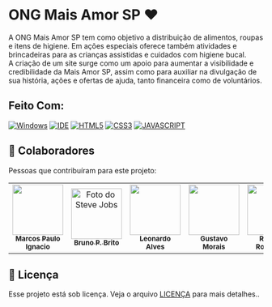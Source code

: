 # ONG Mais Amor SP ❤

A ONG Mais Amor SP tem como objetivo a distribuição de alimentos, roupas e itens de higiene.  Em ações especiais oferece também atividades e brincadeiras para as crianças assistidas e cuidados com higiene bucal. <br>
A criação de um site surge como um apoio para aumentar a visibilidade e credibilidade da Mais Amor SP, assim como para auxiliar na divulgação de sua história, ações e ofertas de ajuda, tanto financeira como de voluntários. 

## Feito Com:
[![Windows](https://img.shields.io/badge/Windows-0078D6?style=for-the-badge&logo=windows&logoColor=white)](https://www.microsoft.com/pt-br/windows/get-windows-10)
[![IDE](https://img.shields.io/badge/Visual_studio_code-0078D4?style=for-the-badge&logo=visual%20studio%20code&logoColor=white)](https://code.visualstudio.com/)
[![HTML5](https://img.shields.io/badge/HTML5-E34F26?style=for-the-badge&logo=html5&logoColor=white)](https://developer.mozilla.org/pt-BR/docs/Web/HTML)
[![CSS3](https://img.shields.io/badge/CSS3-1572B6?style=for-the-badge&logo=css3&logoColor=white)](https://developer.mozilla.org/pt-BR/docs/Web/CSS)
[![JAVASCRIPT](https://img.shields.io/badge/JavaScript-F7DF1E?style=for-the-badge&logo=javascript&logoColor=black)](https://developer.mozilla.org/pt-BR/docs/Web/JavaScript)

## 🤝 Colaboradores

Pessoas que contribuíram para este projeto:


<table>
  <tr>
    <td align="center">
      <a href="https://github.com/Marcos-Ignacio/">
        <img src="https://avatars.githubusercontent.com/u/94194033?v=4" width="100px;" alt=""/><br>
        <sub>
          <b>Marcos Paulo Ignacio</b>
        </sub>
      </a>
    </td>
    <td align="center">
      <a href="https://github.com/brunopbrito31">
        <img src="https://avatars.githubusercontent.com/u/73408388?v=4" width="100px;" alt="Foto do Steve Jobs"/><br>
        <sub>
          <b>Bruno P. Brito</b>
        </sub>
      </a>
    </td>
    <td align="center">
      <a href="https://github.com/leomonadas">
        <img src="https://avatars.githubusercontent.com/u/77860170?v=4" width="100px;" alt=""/><br>
        <sub>
          <b>Leonardo Alves</b>
        </sub>
      </a>
    </td>
     <td align="center">
      <a href="https://github.com/guhmorais">
        <img src="https://avatars.githubusercontent.com/u/93994851?v=4" width="100px;" alt=""/><br>
        <sub>
          <b>Gustavo Morais</b>
        </sub>
      </a>
    </td>
    <td align="center">
      <a href="https://github.com/rapharodrigues04">
        <img src="https://avatars.githubusercontent.com/u/46537733?v=4" width="100px;" alt=""/><br>
        <sub>
          <b>Raphael Rodrigues</b>
        </sub>
      </a>
    </td>
  </tr>
</table>

## 📝 Licença

Esse projeto está sob licença. Veja o arquivo [LICENÇA](LICENSE) para mais detalhes..
